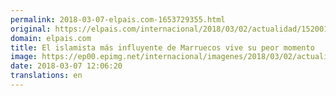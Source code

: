```yaml
---
permalink: 2018-03-07-elpais.com-1653729355.html
original: https://elpais.com/internacional/2018/03/02/actualidad/1520014693_157632.html#?ref=rss&format=simple&link=link
domain: elpais.com
title: El islamista más influyente de Marruecos vive su peor momento
image: https://ep00.epimg.net/internacional/imagenes/2018/03/02/actualidad/1520014693_157632_1520422080_rrss_normal.jpg
date: 2018-03-07 12:06:20
translations: en
---
```


